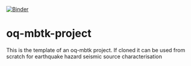 [![Binder](https://mybinder.org/badge_logo.svg)](https://mybinder.org/v2/gh/GEMScienceTools/oq-mbtk-project/master?urlpath=lab)
# oq-mbtk-project
This is the template of an oq-mbtk project. If cloned it can be used from scratch for earthquake hazard seismic source characterisation
